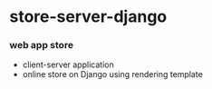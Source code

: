 # store-server-django

### web app store

- client-server application
- online store on Django using rendering template



